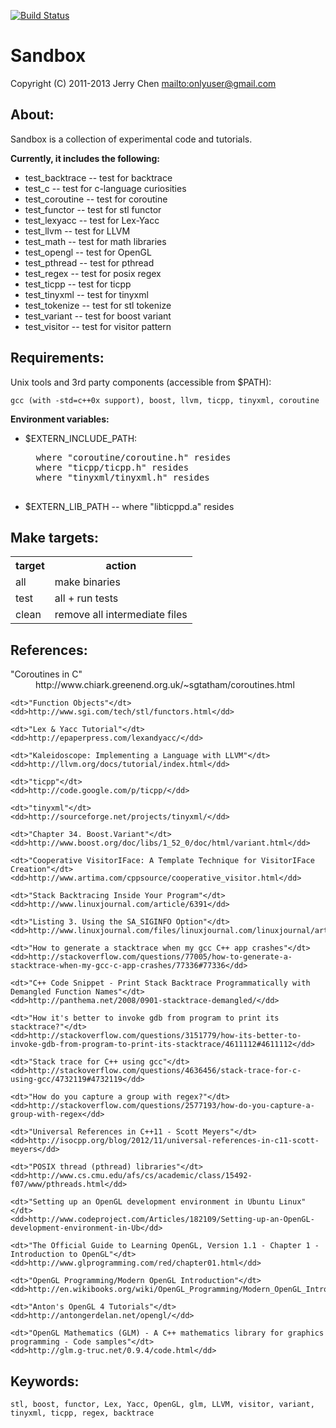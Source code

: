 [![Build Status](https://secure.travis-ci.org/onlyuser/Sandbox.png)](http://travis-ci.org/onlyuser/Sandbox)

Sandbox
=======

Copyright (C) 2011-2013 Jerry Chen <mailto:onlyuser@gmail.com>

About:
------

Sandbox is a collection of experimental code and tutorials.

**Currently, it includes the following:**

* test_backtrace -- test for backtrace
* test_c         -- test for c-language curiosities
* test_coroutine -- test for coroutine
* test_functor   -- test for stl functor
* test_lexyacc   -- test for Lex-Yacc
* test_llvm      -- test for LLVM
* test_math      -- test for math libraries
* test_opengl    -- test for OpenGL
* test_pthread   -- test for pthread
* test_regex     -- test for posix regex
* test_ticpp     -- test for ticpp
* test_tinyxml   -- test for tinyxml
* test_tokenize  -- test for stl tokenize
* test_variant   -- test for boost variant
* test_visitor   -- test for visitor pattern

Requirements:
-------------

Unix tools and 3rd party components (accessible from $PATH):

    gcc (with -std=c++0x support), boost, llvm, ticpp, tinyxml, coroutine

**Environment variables:**

* $EXTERN_INCLUDE_PATH:

    <pre>
    where "coroutine/coroutine.h" resides
    where "ticpp/ticpp.h" resides
    where "tinyxml/tinyxml.h" resides
    </pre>

* $EXTERN_LIB_PATH -- where "libticppd.a" resides

Make targets:
-------------

<table>
    <tr><th> target </th><th> action                        </th></tr>
    <tr><td> all    </td><td> make binaries                 </th></tr>
    <tr><td> test   </td><td> all + run tests               </th></tr>
    <tr><td> clean  </td><td> remove all intermediate files </th></tr>
</table>

References:
-----------

<dl>
    <dt>"Coroutines in C"</dt>
    <dd>http://www.chiark.greenend.org.uk/~sgtatham/coroutines.html</dd>

    <dt>"Function Objects"</dt>
    <dd>http://www.sgi.com/tech/stl/functors.html</dd>

    <dt>"Lex & Yacc Tutorial"</dt>
    <dd>http://epaperpress.com/lexandyacc/</dd>

    <dt>"Kaleidoscope: Implementing a Language with LLVM"</dt>
    <dd>http://llvm.org/docs/tutorial/index.html</dd>

    <dt>"ticpp"</dt>
    <dd>http://code.google.com/p/ticpp/</dd>

    <dt>"tinyxml"</dt>
    <dd>http://sourceforge.net/projects/tinyxml/</dd>

    <dt>"Chapter 34. Boost.Variant"</dt>
    <dd>http://www.boost.org/doc/libs/1_52_0/doc/html/variant.html</dd>

    <dt>"Cooperative VisitorIFace: A Template Technique for VisitorIFace Creation"</dt>
    <dd>http://www.artima.com/cppsource/cooperative_visitor.html</dd>

    <dt>"Stack Backtracing Inside Your Program"</dt>
    <dd>http://www.linuxjournal.com/article/6391</dd>

    <dt>"Listing 3. Using the SA_SIGINFO Option"</dt>
    <dd>http://www.linuxjournal.com/files/linuxjournal.com/linuxjournal/articles/063/6391/6391l3.html</dd>

    <dt>"How to generate a stacktrace when my gcc C++ app crashes"</dt>
    <dd>http://stackoverflow.com/questions/77005/how-to-generate-a-stacktrace-when-my-gcc-c-app-crashes/77336#77336</dd>

    <dt>"C++ Code Snippet - Print Stack Backtrace Programmatically with Demangled Function Names"</dt>
    <dd>http://panthema.net/2008/0901-stacktrace-demangled/</dd>

    <dt>"How it's better to invoke gdb from program to print its stacktrace?"</dt>
    <dd>http://stackoverflow.com/questions/3151779/how-its-better-to-invoke-gdb-from-program-to-print-its-stacktrace/4611112#4611112</dd>

    <dt>"Stack trace for C++ using gcc"</dt>
    <dd>http://stackoverflow.com/questions/4636456/stack-trace-for-c-using-gcc/4732119#4732119</dd>

    <dt>"How do you capture a group with regex?"</dt>
    <dd>http://stackoverflow.com/questions/2577193/how-do-you-capture-a-group-with-regex</dd>

    <dt>"Universal References in C++11 - Scott Meyers"</dt>
    <dd>http://isocpp.org/blog/2012/11/universal-references-in-c11-scott-meyers</dd>

    <dt>"POSIX thread (pthread) libraries"</dt>
    <dd>http://www.cs.cmu.edu/afs/cs/academic/class/15492-f07/www/pthreads.html</dd>

    <dt>"Setting up an OpenGL development environment in Ubuntu Linux"</dt>
    <dd>http://www.codeproject.com/Articles/182109/Setting-up-an-OpenGL-development-environment-in-Ub</dd>

    <dt>"The Official Guide to Learning OpenGL, Version 1.1 - Chapter 1 - Introduction to OpenGL"</dt>
    <dd>http://www.glprogramming.com/red/chapter01.html</dd>

    <dt>"OpenGL Programming/Modern OpenGL Introduction"</dt>
    <dd>http://en.wikibooks.org/wiki/OpenGL_Programming/Modern_OpenGL_Introduction</dd>

    <dt>"Anton's OpenGL 4 Tutorials"</dt>
    <dd>http://antongerdelan.net/opengl/</dd>

    <dt>"OpenGL Mathematics (GLM) - A C++ mathematics library for graphics programming - Code samples"</dt>
    <dd>http://glm.g-truc.net/0.9.4/code.html</dd>
</dl>

Keywords:
---------

    stl, boost, functor, Lex, Yacc, OpenGL, glm, LLVM, visitor, variant, tinyxml, ticpp, regex, backtrace
